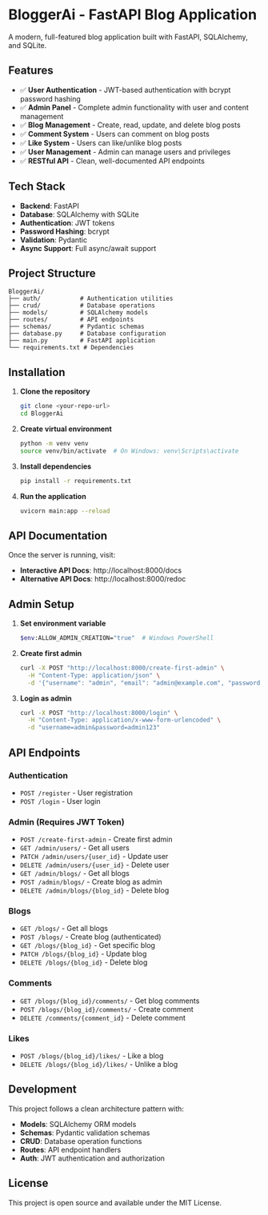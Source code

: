# BloggerAi - FastAPI Blog Application

A modern, full-featured blog application built with FastAPI, SQLAlchemy, and SQLite.

## Features

- ✅ **User Authentication** - JWT-based authentication with bcrypt password hashing
- ✅ **Admin Panel** - Complete admin functionality with user and content management
- ✅ **Blog Management** - Create, read, update, and delete blog posts
- ✅ **Comment System** - Users can comment on blog posts
- ✅ **Like System** - Users can like/unlike blog posts
- ✅ **User Management** - Admin can manage users and privileges
- ✅ **RESTful API** - Clean, well-documented API endpoints

## Tech Stack

- **Backend**: FastAPI
- **Database**: SQLAlchemy with SQLite
- **Authentication**: JWT tokens
- **Password Hashing**: bcrypt
- **Validation**: Pydantic
- **Async Support**: Full async/await support

## Project Structure

```
BloggerAi/
├── auth/           # Authentication utilities
├── crud/           # Database operations
├── models/         # SQLAlchemy models
├── routes/         # API endpoints
├── schemas/        # Pydantic schemas
├── database.py     # Database configuration
├── main.py         # FastAPI application
└── requirements.txt # Dependencies
```

## Installation

1. **Clone the repository**
   ```bash
   git clone <your-repo-url>
   cd BloggerAi
   ```

2. **Create virtual environment**
   ```bash
   python -m venv venv
   source venv/bin/activate  # On Windows: venv\Scripts\activate
   ```

3. **Install dependencies**
   ```bash
   pip install -r requirements.txt
   ```

4. **Run the application**
   ```bash
   uvicorn main:app --reload
   ```

## API Documentation

Once the server is running, visit:
- **Interactive API Docs**: http://localhost:8000/docs
- **Alternative API Docs**: http://localhost:8000/redoc

## Admin Setup

1. **Set environment variable**
   ```bash
   $env:ALLOW_ADMIN_CREATION="true"  # Windows PowerShell
   ```

2. **Create first admin**
   ```bash
   curl -X POST "http://localhost:8000/create-first-admin" \
     -H "Content-Type: application/json" \
     -d '{"username": "admin", "email": "admin@example.com", "password": "admin123"}'
   ```

3. **Login as admin**
   ```bash
   curl -X POST "http://localhost:8000/login" \
     -H "Content-Type: application/x-www-form-urlencoded" \
     -d "username=admin&password=admin123"
   ```

## API Endpoints

### Authentication
- `POST /register` - User registration
- `POST /login` - User login

### Admin (Requires JWT Token)
- `POST /create-first-admin` - Create first admin
- `GET /admin/users/` - Get all users
- `PATCH /admin/users/{user_id}` - Update user
- `DELETE /admin/users/{user_id}` - Delete user
- `GET /admin/blogs/` - Get all blogs
- `POST /admin/blogs/` - Create blog as admin
- `DELETE /admin/blogs/{blog_id}` - Delete blog

### Blogs
- `GET /blogs/` - Get all blogs
- `POST /blogs/` - Create blog (authenticated)
- `GET /blogs/{blog_id}` - Get specific blog
- `PATCH /blogs/{blog_id}` - Update blog
- `DELETE /blogs/{blog_id}` - Delete blog

### Comments
- `GET /blogs/{blog_id}/comments/` - Get blog comments
- `POST /blogs/{blog_id}/comments/` - Create comment
- `DELETE /comments/{comment_id}` - Delete comment

### Likes
- `POST /blogs/{blog_id}/likes/` - Like a blog
- `DELETE /blogs/{blog_id}/likes/` - Unlike a blog

## Development

This project follows a clean architecture pattern with:
- **Models**: SQLAlchemy ORM models
- **Schemas**: Pydantic validation schemas
- **CRUD**: Database operation functions
- **Routes**: API endpoint handlers
- **Auth**: JWT authentication and authorization

## License

This project is open source and available under the MIT License. 